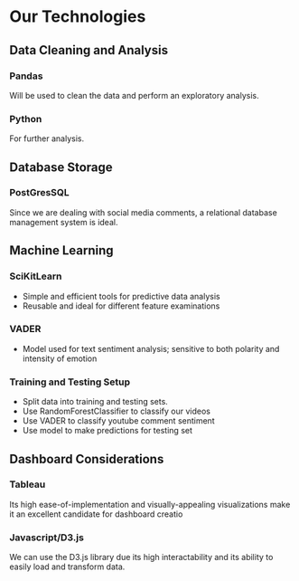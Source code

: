 # Our Technologies

## Data Cleaning and Analysis

### Pandas 
Will be used to clean the data and perform an exploratory analysis.

### Python 
For further analysis.

## Database Storage

### PostGresSQL
Since we are dealing with social media comments, a relational database management system is ideal.


## Machine Learning
### SciKitLearn
 - Simple and efficient tools for predictive data analysis
 - Reusable and ideal for different feature examinations
### VADER 
 - Model used for text sentiment analysis; sensitive to both polarity and intensity of emotion

### Training and Testing Setup
 - Split data into training and testing sets.
 - Use RandomForestClassifier to classify our videos
 - Use VADER to classify youtube comment sentiment
 - Use model to make predictions for testing set  

## Dashboard Considerations 

### Tableau

Its high ease-of-implementation and visually-appealing visualizations make it an excellent candidate for dashboard creatio

### Javascript/D3.js

We can use the D3.js library due its high interactability and its ability to easily load and transform data.


